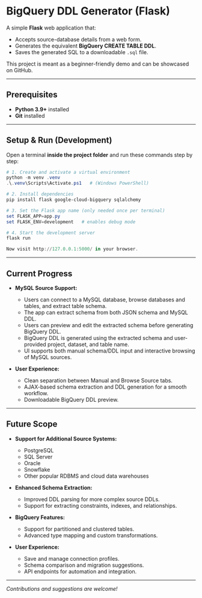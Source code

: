 # BigQuery DDL Generator (Flask)

A simple **Flask** web application that:

* Accepts source-database details from a web form.
* Generates the equivalent **BigQuery CREATE TABLE DDL**.
* Saves the generated SQL to a downloadable `.sql` file.

This project is meant as a beginner-friendly demo and can be showcased on GitHub.

---

## Prerequisites

* **Python 3.9+** installed
* **Git** installed

---

## Setup & Run (Development)

Open a terminal **inside the project folder** and run these commands step by step:

```powershell
# 1. Create and activate a virtual environment
python -m venv .venv
.\.venv\Scripts\Activate.ps1   # (Windows PowerShell)

# 2. Install dependencies
pip install flask google-cloud-bigquery sqlalchemy

# 3. Set the Flask app name (only needed once per terminal)
set FLASK_APP=app.py
set FLASK_ENV=development   # enables debug mode

# 4. Start the development server
flask run

Now visit http://127.0.0.1:5000/ in your browser.
```

---

## Current Progress

- **MySQL Source Support:**  
  - Users can connect to a MySQL database, browse databases and tables, and extract table schema.
  - The app can extract schema from both JSON schema and MySQL DDL.
  - Users can preview and edit the extracted schema before generating BigQuery DDL.
  - BigQuery DDL is generated using the extracted schema and user-provided project, dataset, and table name.
  - UI supports both manual schema/DDL input and interactive browsing of MySQL sources.

- **User Experience:**  
  - Clean separation between Manual and Browse Source tabs.
  - AJAX-based schema extraction and DDL generation for a smooth workflow.
  - Downloadable BigQuery DDL preview.

---

## Future Scope

- **Support for Additional Source Systems:**
  - PostgreSQL
  - SQL Server
  - Oracle
  - Snowflake
  - Other popular RDBMS and cloud data warehouses

- **Enhanced Schema Extraction:**
  - Improved DDL parsing for more complex source DDLs.
  - Support for extracting constraints, indexes, and relationships.

- **BigQuery Features:**
  - Support for partitioned and clustered tables.
  - Advanced type mapping and custom transformations.

- **User Experience:**
  - Save and manage connection profiles.
  - Schema comparison and migration suggestions.
  - API endpoints for automation and integration.

---

*Contributions and suggestions are welcome!*
